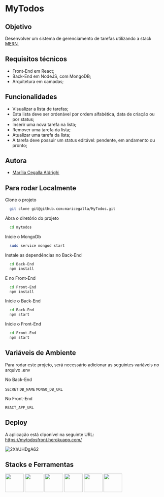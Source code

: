 # MyTodos

## Objetivo

Desenvolver um sistema de gerenciamento de tarefas utilizando a stack [MERN](https://www.mongodb.com/languages/mern-stack-tutorial).

## Requisitos técnicos

 - Front-End em React;
 - Back-End em NodeJS, com MongoDB;
 - Arquitetura em camadas;

## Funcionalidades

 - Visualizar a lista de tarefas;
 - Esta lista deve ser ordenável por ordem alfabética, data de criação ou por status;
 - Inserir uma nova tarefa na lista;
 - Remover uma tarefa da lista;
 - Atualizar uma tarefa da lista;
 - A tarefa deve possuir um status editável: pendente, em andamento ou pronto;

## Autora

- [Marília Cegalla Aldrighi](https://www.linkedin.com/in/marilia-aldrighi/)


## Para rodar Localmente

Clone o projeto

```bash
  git clone git@github.com:maricegalla/MyTodos.git
```

Abra o diretório do projeto

```bash
  cd mytodos
```

Inicie o MongoDb

```bash
  sudo service mongod start
```

Instale as dependências no Back-End

```bash
  cd Back-End
  npm install
```
E no Front-End
```bash
  cd Front-End
  npm install
```

Inicie o Back-End

```bash
  cd Back-End
  npm start
```
Inicie o Front-End

```bash
  cd Front-End
  npm start
```


## Variáveis de Ambiente

Para rodar este projeto, será necessário adicionar as seguintes variáveis no arquivo .env

No Back-End

`SECRET`
`DB_NAME`
`MONGO_DB_URL`

No Front-End

`REACT_APP_URL`

## Deploy

A aplicação está diponível na seguinte URL: https://mytodosfront.herokuapp.com/

![2XhUHDgA62](https://user-images.githubusercontent.com/76533793/141881287-3469e410-8d3b-4230-9811-1f5ed6e7d9f5.gif)



## Stacks e Ferramentas
<span>
  <img src="https://cdn.jsdelivr.net/gh/devicons/devicon/icons/mongodb/mongodb-original-wordmark.svg" width="60px" />
  <img src="https://cdn.jsdelivr.net/gh/devicons/devicon/icons/express/express-original-wordmark.svg"  width="60px"/>
  <img src="https://cdn.jsdelivr.net/gh/devicons/devicon/icons/nodejs/nodejs-original-wordmark.svg"  width="60px"/>
  <img src="https://cdn.jsdelivr.net/gh/devicons/devicon/icons/react/react-original.svg" width="60px"/>
  <img src="https://cdn.jsdelivr.net/gh/devicons/devicon/icons/bootstrap/bootstrap-plain.svg" width="60px"/>
  <img src="https://cdn.jsdelivr.net/gh/devicons/devicon/icons/heroku/heroku-plain-wordmark.svg" width="60px"/>
</span>
